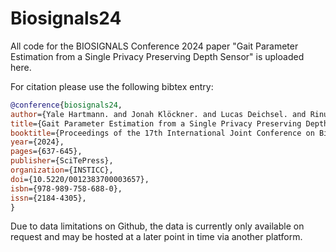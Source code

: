 # Biosignals24

All code for the BIOSIGNALS Conference 2024 paper "Gait Parameter Estimation from a Single Privacy Preserving Depth Sensor" is uploaded here.

For citation please use the following bibtex entry:

```bibtex
@conference{biosignals24,
author={Yale Hartmann. and Jonah Klöckner. and Lucas Deichsel. and Rinu Paul. and Tanja Schultz.},
title={Gait Parameter Estimation from a Single Privacy Preserving Depth Sensor},
booktitle={Proceedings of the 17th International Joint Conference on Biomedical Engineering Systems and Technologies - BIOSIGNALS},
year={2024},
pages={637-645},
publisher={SciTePress},
organization={INSTICC},
doi={10.5220/0012383700003657},
isbn={978-989-758-688-0},
issn={2184-4305},
}
```


Due to data limitations on Github, the data is currently only available on request and may be hosted at a later point in time via another platform.
